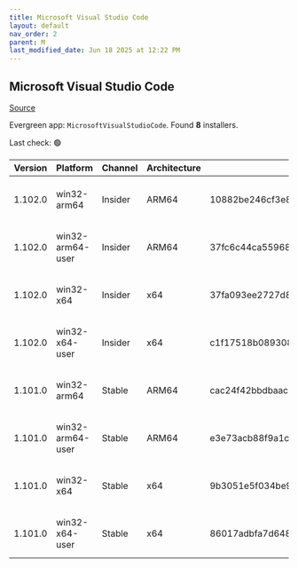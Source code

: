 ```yaml
---
title: Microsoft Visual Studio Code
layout: default
nav_order: 2
parent: M
last_modified_date: Jun 18 2025 at 12:22 PM
---
```


## Microsoft Visual Studio Code

[Source](https://code.visualstudio.com)

Evergreen app: `MicrosoftVisualStudioCode`. Found **8** installers.

Last check: 🟢

| Version | Platform         | Channel | Architecture | Sha256                                                           | URI                                                                                                                                                                                                                                                                                                              |
| ------- | ---------------- | ------- | ------------ | ---------------------------------------------------------------- | ---------------------------------------------------------------------------------------------------------------------------------------------------------------------------------------------------------------------------------------------------------------------------------------------------------------- |
| 1.102.0 | win32-arm64      | Insider | ARM64        | 10882be246cf3e867ffb53a15f870130e16c91492170335a98a77658313ca1bd | [https://vscode.download.prss.microsoft.com/dbazure/download/insider/0140ab3f1b383871c5ecc910cc0eba166607d485/VSCodeSetup-arm64-1.102.0-insider.exe](https://vscode.download.prss.microsoft.com/dbazure/download/insider/0140ab3f1b383871c5ecc910cc0eba166607d485/VSCodeSetup-arm64-1.102.0-insider.exe)         |
| 1.102.0 | win32-arm64-user | Insider | ARM64        | 37fc6c44ca55968e6e2bae98c01f0bbba451616d4eb503f87267999325cb13bc | [https://vscode.download.prss.microsoft.com/dbazure/download/insider/0140ab3f1b383871c5ecc910cc0eba166607d485/VSCodeUserSetup-arm64-1.102.0-insider.exe](https://vscode.download.prss.microsoft.com/dbazure/download/insider/0140ab3f1b383871c5ecc910cc0eba166607d485/VSCodeUserSetup-arm64-1.102.0-insider.exe) |
| 1.102.0 | win32-x64        | Insider | x64          | 37fa093ee2727d8e75aaa6f964cf990edfd50354a205626d58cf4e42b04e0c40 | [https://vscode.download.prss.microsoft.com/dbazure/download/insider/0140ab3f1b383871c5ecc910cc0eba166607d485/VSCodeSetup-x64-1.102.0-insider.exe](https://vscode.download.prss.microsoft.com/dbazure/download/insider/0140ab3f1b383871c5ecc910cc0eba166607d485/VSCodeSetup-x64-1.102.0-insider.exe)             |
| 1.102.0 | win32-x64-user   | Insider | x64          | c1f17518b0893087c1c991f3797c1a14a24b69483957b16851540607134a5e8b | [https://vscode.download.prss.microsoft.com/dbazure/download/insider/0140ab3f1b383871c5ecc910cc0eba166607d485/VSCodeUserSetup-x64-1.102.0-insider.exe](https://vscode.download.prss.microsoft.com/dbazure/download/insider/0140ab3f1b383871c5ecc910cc0eba166607d485/VSCodeUserSetup-x64-1.102.0-insider.exe)     |
| 1.101.0 | win32-arm64      | Stable  | ARM64        | cac24f42bbdbaac832116cae85982f3d8c896b76ed4bc8221653fccab99dc9a6 | [https://vscode.download.prss.microsoft.com/dbazure/download/stable/dfaf44141ea9deb3b4096f7cd6d24e00c147a4b1/VSCodeSetup-arm64-1.101.0.exe](https://vscode.download.prss.microsoft.com/dbazure/download/stable/dfaf44141ea9deb3b4096f7cd6d24e00c147a4b1/VSCodeSetup-arm64-1.101.0.exe)                           |
| 1.101.0 | win32-arm64-user | Stable  | ARM64        | e3e73acb88f9a1ca15523fce5eadb0edc649ca6e0d5c485905727e997f650013 | [https://vscode.download.prss.microsoft.com/dbazure/download/stable/dfaf44141ea9deb3b4096f7cd6d24e00c147a4b1/VSCodeUserSetup-arm64-1.101.0.exe](https://vscode.download.prss.microsoft.com/dbazure/download/stable/dfaf44141ea9deb3b4096f7cd6d24e00c147a4b1/VSCodeUserSetup-arm64-1.101.0.exe)                   |
| 1.101.0 | win32-x64        | Stable  | x64          | 9b3051e5f034be90c365748bcec3347b06ca2c86e52d0ae98986e96e01c139db | [https://vscode.download.prss.microsoft.com/dbazure/download/stable/dfaf44141ea9deb3b4096f7cd6d24e00c147a4b1/VSCodeSetup-x64-1.101.0.exe](https://vscode.download.prss.microsoft.com/dbazure/download/stable/dfaf44141ea9deb3b4096f7cd6d24e00c147a4b1/VSCodeSetup-x64-1.101.0.exe)                               |
| 1.101.0 | win32-x64-user   | Stable  | x64          | 86017adbfa7d6482750dc6e2bb6dc0cf5ef4c0c2177cc17dece7fdd8c0ee8868 | [https://vscode.download.prss.microsoft.com/dbazure/download/stable/dfaf44141ea9deb3b4096f7cd6d24e00c147a4b1/VSCodeUserSetup-x64-1.101.0.exe](https://vscode.download.prss.microsoft.com/dbazure/download/stable/dfaf44141ea9deb3b4096f7cd6d24e00c147a4b1/VSCodeUserSetup-x64-1.101.0.exe)                       |
